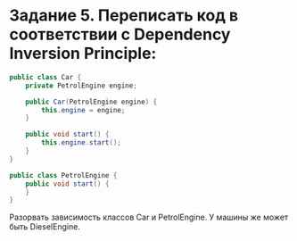 # Задание 5. Переписать код в соответствии с Dependency Inversion Principle:

```java
public class Car {
    private PetrolEngine engine;

    public Car(PetrolEngine engine) {
        this.engine = engine;
    }

    public void start() {
        this.engine.start();
    }
}

public class PetrolEngine {
    public void start() {
    }
}
```
Разорвать зависимость классов Car и PetrolEngine. У машины же может быть DieselEngine.